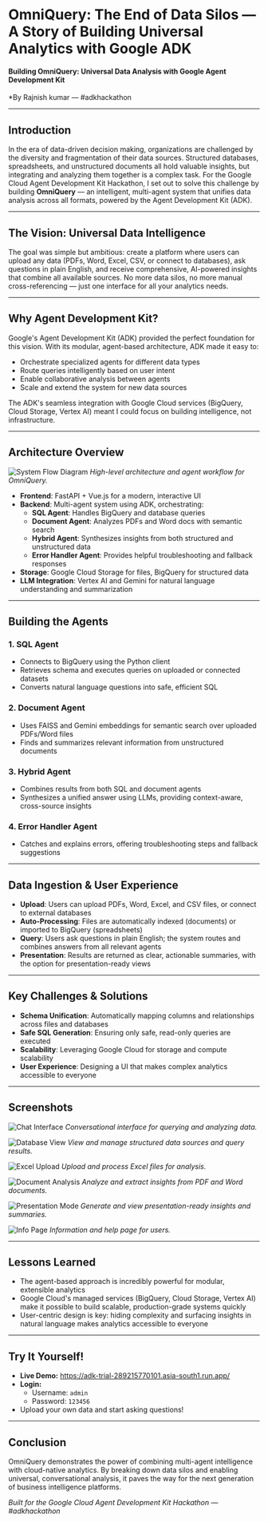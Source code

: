# OmniQuery: The End of Data Silos — A Story of Building Universal Analytics with Google ADK
#### Building OmniQuery: Universal Data Analysis with Google Agent Development Kit

*By Rajnish kumar — #adkhackathon

---

## Introduction

In the era of data-driven decision making, organizations are challenged by the diversity and fragmentation of their data sources. Structured databases, spreadsheets, and unstructured documents all hold valuable insights, but integrating and analyzing them together is a complex task. For the Google Cloud Agent Development Kit Hackathon, I set out to solve this challenge by building **OmniQuery** — an intelligent, multi-agent system that unifies data analysis across all formats, powered by the Agent Development Kit (ADK).

---

## The Vision: Universal Data Intelligence

The goal was simple but ambitious: create a platform where users can upload any data (PDFs, Word, Excel, CSV, or connect to databases), ask questions in plain English, and receive comprehensive, AI-powered insights that combine all available sources. No more data silos, no more manual cross-referencing — just one interface for all your analytics needs.

---

## Why Agent Development Kit?

Google's Agent Development Kit (ADK) provided the perfect foundation for this vision. With its modular, agent-based architecture, ADK made it easy to:
- Orchestrate specialized agents for different data types
- Route queries intelligently based on user intent
- Enable collaborative analysis between agents
- Scale and extend the system for new data sources

The ADK's seamless integration with Google Cloud services (BigQuery, Cloud Storage, Vertex AI) meant I could focus on building intelligence, not infrastructure.

---

## Architecture Overview

![System Flow Diagram](https://raw.githubusercontent.com/0rajnishk/omniquery/refs/heads/master/screenshots/Flowdiagram.png)
*High-level architecture and agent workflow for OmniQuery.*

- **Frontend**: FastAPI + Vue.js for a modern, interactive UI
- **Backend**: Multi-agent system using ADK, orchestrating:
  - **SQL Agent**: Handles BigQuery and database queries
  - **Document Agent**: Analyzes PDFs and Word docs with semantic search
  - **Hybrid Agent**: Synthesizes insights from both structured and unstructured data
  - **Error Handler Agent**: Provides helpful troubleshooting and fallback responses
- **Storage**: Google Cloud Storage for files, BigQuery for structured data
- **LLM Integration**: Vertex AI and Gemini for natural language understanding and summarization

---

## Building the Agents

### 1. SQL Agent
- Connects to BigQuery using the Python client
- Retrieves schema and executes queries on uploaded or connected datasets
- Converts natural language questions into safe, efficient SQL

### 2. Document Agent
- Uses FAISS and Gemini embeddings for semantic search over uploaded PDFs/Word files
- Finds and summarizes relevant information from unstructured documents

### 3. Hybrid Agent
- Combines results from both SQL and document agents
- Synthesizes a unified answer using LLMs, providing context-aware, cross-source insights

### 4. Error Handler Agent
- Catches and explains errors, offering troubleshooting steps and fallback suggestions

---

## Data Ingestion & User Experience

- **Upload**: Users can upload PDFs, Word, Excel, and CSV files, or connect to external databases
- **Auto-Processing**: Files are automatically indexed (documents) or imported to BigQuery (spreadsheets)
- **Query**: Users ask questions in plain English; the system routes and combines answers from all relevant agents
- **Presentation**: Results are returned as clear, actionable summaries, with the option for presentation-ready views

---

## Key Challenges & Solutions

- **Schema Unification**: Automatically mapping columns and relationships across files and databases
- **Safe SQL Generation**: Ensuring only safe, read-only queries are executed
- **Scalability**: Leveraging Google Cloud for storage and compute scalability
- **User Experience**: Designing a UI that makes complex analytics accessible to everyone

---

## Screenshots

![Chat Interface](https://raw.githubusercontent.com/0rajnishk/omniquery/refs/heads/master/screenshots/chat.png)
*Conversational interface for querying and analyzing data.*

![Database View](https://raw.githubusercontent.com/0rajnishk/omniquery/refs/heads/master/screenshots/db.png)
*View and manage structured data sources and query results.*

![Excel Upload](https://raw.githubusercontent.com/0rajnishk/omniquery/refs/heads/master/screenshots/excel.png)
*Upload and process Excel files for analysis.*

![Document Analysis](https://raw.githubusercontent.com/0rajnishk/omniquery/refs/heads/master/screenshots/document.png)
*Analyze and extract insights from PDF and Word documents.*

![Presentation Mode](https://raw.githubusercontent.com/0rajnishk/omniquery/refs/heads/master/screenshots/presentation.png)
*Generate and view presentation-ready insights and summaries.*

![Info Page](https://raw.githubusercontent.com/0rajnishk/omniquery/refs/heads/master/screenshots/info.png)
*Information and help page for users.*

---

## Lessons Learned

- The agent-based approach is incredibly powerful for modular, extensible analytics
- Google Cloud's managed services (BigQuery, Cloud Storage, Vertex AI) make it possible to build scalable, production-grade systems quickly
- User-centric design is key: hiding complexity and surfacing insights in natural language makes analytics accessible to everyone

---

## Try It Yourself!

- **Live Demo:** https://adk-trial-289215770101.asia-south1.run.app/
- **Login:**
  - Username: `admin`
  - Password: `123456`
- Upload your own data and start asking questions!

---

## Conclusion

OmniQuery demonstrates the power of combining multi-agent intelligence with cloud-native analytics. By breaking down data silos and enabling universal, conversational analysis, it paves the way for the next generation of business intelligence platforms.

*Built for the Google Cloud Agent Development Kit Hackathon — #adkhackathon* 